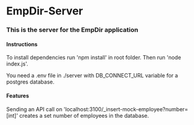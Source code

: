 # EmpDir-Server
### This is the server for the EmpDir application

#### Instructions
To install dependencies run 'npm install' in root folder. Then run 'node index.js'.

You need a .env file in ./server with DB_CONNECT_URL variable for a postgres database.

#### Features
Sending an API call on 'localhost:3100/_insert-mock-employee?number=[int]' creates a set number of employees in the database.
